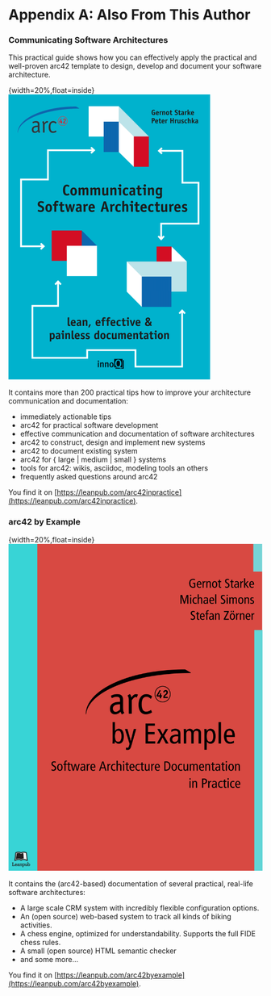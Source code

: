 # Appendix A: Also From This Author


### Communicating Software Architectures

This practical guide shows how you can effectively apply the practical and well-proven arc42 template to design, develop and document your software architecture.

{width=20%,float=inside}
![](images/42-backmatter/arc42-in-practice-cover-400x565.png)

It contains more than 200 practical tips how to improve your architecture communication and documentation:

* immediately actionable tips
* arc42 for practical software development
* effective communication and documentation of software architectures
* arc42 to construct, design and implement new systems
* arc42 to document existing system
* arc42 for { large | medium | small } systems
* tools for arc42: wikis, asciidoc, modeling tools an others
* frequently asked questions around arc42

You find it on [https://leanpub.com/arc42inpractice](https://leanpub.com/arc42inpractice).


### arc42 by Example

{width=20%,float=inside}
![](images/42-backmatter/arc42ByExample.png)

It contains the (arc42-based) documentation of several practical, real-life
software architectures:

* A large scale CRM system with incredibly flexible configuration options.
* An (open source) web-based system to track all kinds of biking activities.
* A chess engine, optimized for understandability. Supports the full FIDE chess rules.
* A small (open source) HTML semantic checker
* and some more...

You find it on [https://leanpub.com/arc42byexample](https://leanpub.com/arc42byexample).

